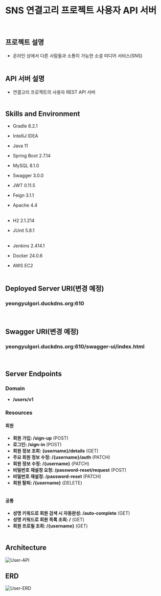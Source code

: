 # SNS 연결고리 프로젝트 사용자 API 서버

<br>

## 프로젝트 설명
- 온라인 상에서 다른 사람들과 소통이 가능한 소셜 미디어 서비스(SNS)
  <br><br>

## API 서버 설명
- 연결고리 프로젝트의 사용자 REST API 서버
  <br><br>

## Skills and Environment

- Gradle 8.2.1
- IntelliJ IDEA
- Java 11
- Spring Boot 2.7.14
- MySQL 8.1.0
- Swagger 3.0.0
- JWT 0.11.5
- Feign 3.1.1
- Apache 4.4
  <br><br>

- H2 2.1.214
- JUnit 5.8.1
  <br><br>

- Jenkins 2.414.1
- Docker 24.0.6
- AWS EC2
  <br><br>

## Deployed Server URI(변경 예정)
### yeongyulgori.duckdns.org:610
<br>

## Swagger URI(변경 예정)
### yeongyulgori.duckdns.org:610/swagger-ui/index.html
<br>

## Server Endpoints

### Domain
- **/users/v1**

### Resources

#### 회원

- **회원 가입: /sign-up** (POST)
- **로그인: /sign-in** (POST)
- **회원 정보 조회: {username}/details** (GET) 
- **주요 회원 정보 수정: /{username}/auth** (PATCH)
- **회원 정보 수정: /{username}** (PATCH)
- **비밀번호 재설정 요청: /password-reset/request** (POST)
- **비밀번호 재설정: /password-reset** (PATCH)
- **회원 탈퇴: /{username}** (DELETE)
  <br><br>

#### 공통

- **성명 키워드로 회원 검색 시 자동완성: /auto-complete** (GET)
- **성명 키워드로 회원 목록 조회: /** (GET)
- **회원 프로필 조회: /{username}** (GET)
  <br><br>

## Architecture
![User-API](https://github.com/hellmir/yeongyulgori/assets/128391669/c3f7d323-413c-45a3-8f93-ca97fc6dbe6a)

## ERD
![User-ERD](https://github.com/hellmir/yeongyulgori/assets/128391669/4a2848a2-4fc1-46af-8224-58f3dbb31d1b)
